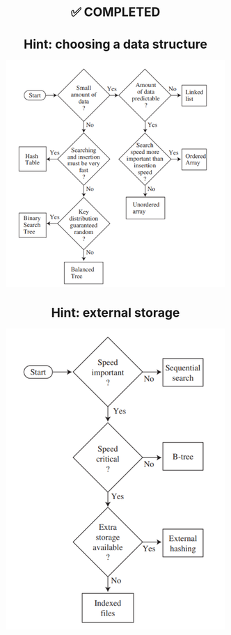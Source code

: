 <h1 align="center">✅ COMPLETED</h1>

<h1 align="center">Hint: choosing a data structure</h1>

<p align="center">
 <img alt="hint-1" src="./documentation/hint-1.png">
</p>

<h1 align="center">Hint: external storage</h1>

<p align="center">
 <img alt="hint-2" src="./documentation/hint-2.png">
</p>
